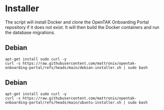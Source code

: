 # Installer 

The script will install Docker and clone the OpenTAK Onboarding Portal repository if it does not exist. It will then build the Docker containers and run the database migrations. 

## Debian 

```
apt-get install sudo curl -y
curl -s https://raw.githubusercontent.com/mattronix/opentak-onboarding-portal/refs/heads/main/debian-installer.sh | sudo bash

```

## Debian 

```
apt-get install sudo curl -y
curl -s https://raw.githubusercontent.com/mattronix/opentak-onboarding-portal/refs/heads/main/ubuntu-installer.sh | sudo bash

```